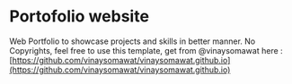 # Portofolio website
Web Portfolio to showcase projects and skills in better manner.
No Copyrights, feel free to use this template, get from @vinaysomawat here : [https://github.com/vinaysomawat/vinaysomawat.github.io](https://github.com/vinaysomawat/vinaysomawat.github.io)